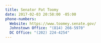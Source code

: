 ```yaml
---
title: Senator Pat Toomy
date: 2017-02-03 20:58:00 -05:00
phone-numbers:
  Website: https://www.toomey.senate.gov/
  Johnstown Office: "(814) 266-5970"
  DC Office: "(202) 224-4254"
---
```



